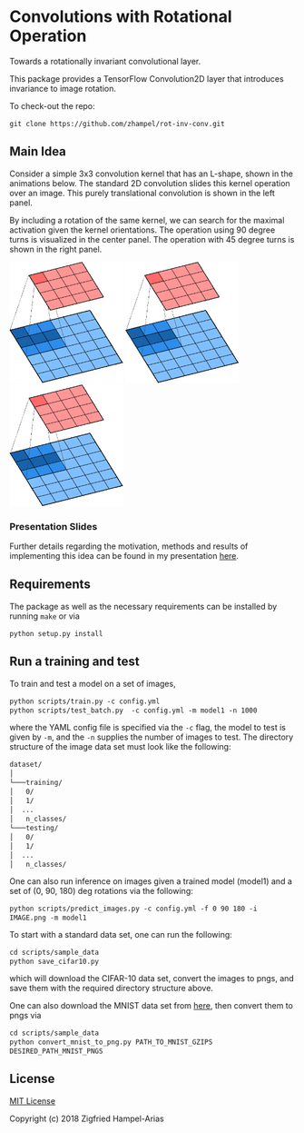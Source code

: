 # Convolutions with Rotational Operation
Towards a rotationally invariant convolutional layer.

This package provides a TensorFlow Convolution2D layer that introduces invariance to image rotation.

To check-out the repo:
```
git clone https://github.com/zhampel/rot-inv-conv.git
```

## Main Idea
Consider a simple 3x3 convolution kernel that has an L-shape,
shown in the animations below.
The standard 2D convolution slides this kernel operation over an image.
This purely translational convolution is shown in the left panel.

By including a rotation of the same kernel, we can search for the maximal activation
given the kernel orientations.
The operation using 90 degree turns is visualized in the center panel.
The operation with 45 degree turns is shown in the right panel.

<p float="left">
  <img src="docs/images/cnn-sliding.gif" width="200" />
  <img src="docs/images/cnn-4rot.gif" width="200" />
  <img src="docs/images/cnn-8rot.gif" width="200" />
</p>

### Presentation Slides
Further details regarding the motivation, methods and results of implementing
this idea can be found in my presentation 
<a href="http://bit.ly/zhampel-rot-inv-conv-slides" target="_blank">here</a>.


## Requirements
The package as well as the necessary requirements can be installed by running `make` or via
```
python setup.py install
```

## Run a training and test
To train and test a model on a set of images, 
```
python scripts/train.py -c config.yml
python scripts/test_batch.py  -c config.yml -m model1 -n 1000
```
where the YAML config file is specified via the `-c` flag, the model to test is given by `-m`,
and the `-n` supplies the number of images to test.
The directory structure of the image data set must look like the following:
```
dataset/
│
└───training/
│   0/
│   1/
│  ...
│   n_classes/
└───testing/
│   0/
│   1/
│  ...
│   n_classes/
```

One can also run inference on images given a trained model (model1) and a set of (0, 90, 180) deg rotations via the following:
```
python scripts/predict_images.py -c config.yml -f 0 90 180 -i IMAGE.png -m model1
```


To start with a standard data set, one can run the following:
```
cd scripts/sample_data
python save_cifar10.py
```
which will download the CIFAR-10 data set, convert the images to pngs, and save them
with the required directory structure above.


One can also download the MNIST data set
from [here](http://yann.lecun.com/exdb/mnist/), then convert them to pngs via
```
cd scripts/sample_data
python convert_mnist_to_png.py PATH_TO_MNIST_GZIPS DESIRED_PATH_MNIST_PNGS
```


## License

[MIT License](LICENSE)

Copyright (c) 2018 Zigfried Hampel-Arias
